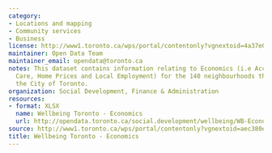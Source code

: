 ```yaml
---
category:
- Locations and mapping
- Community services
- Business
license: http://www1.toronto.ca/wps/portal/contentonly?vgnextoid=4a37e03bb8d1e310VgnVCM10000071d60f89RCRD
maintainer: Open Data Team
maintainer_email: opendata@toronto.ca
notes: This dataset contains information relating to Economics (i.e Access to Child
  Care, Home Prices and Local Employment) for the 140 neighbourhoods that make up
  the City of Toronto.
organization: Social Development, Finance & Administration
resources:
- format: XLSX
  name: Wellbeing Toronto - Economics
  url: http://opendata.toronto.ca/social.development/wellbeing/WB-Economics.xlsx
source: http://www1.toronto.ca/wps/portal/contentonly?vgnextoid=aec380ece073b410VgnVCM10000071d60f89RCRD&vgnextchannel=1a66e03bb8d1e310VgnVCM10000071d60f89RCRD
title: Wellbeing Toronto - Economics
---
```

